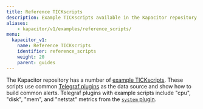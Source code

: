 ```yaml
---
title: Reference TICKscripts
description: Example TICKscripts available in the Kapacitor repository.
aliases:
    - kapacitor/v1/examples/reference_scripts/
menu:
  kapacitor_v1:
    name: Reference TICKscripts
    identifier: reference_scripts
    weight: 20
    parent: guides
---
```


The Kapacitor repository has a number of [example TICKscripts](https://github.com/influxdata/kapacitor/tree/master/examples/telegraf).
These scripts use common [Telegraf plugins](https://github.com/influxdata/telegraf/tree/master/plugins/inputs)
as the data source and show how to build common alerts.
Telegraf plugins with example scripts include "cpu", "disk", "mem", and
"netstat" metrics from the [`system` plugin](https://github.com/influxdata/telegraf/tree/master/plugins/inputs/system).
